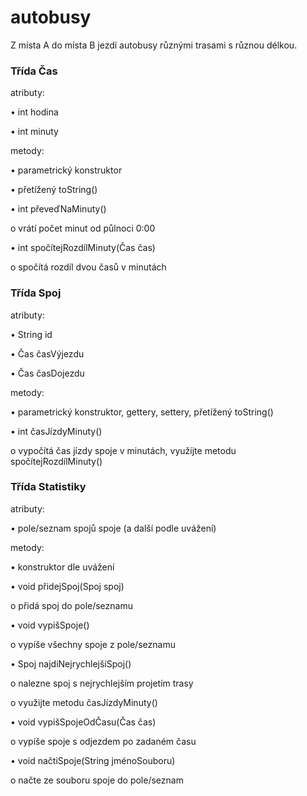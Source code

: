 # autobusy
Z místa A do místa B jezdí autobusy různými trasami s různou délkou.

### Třída Čas

atributy: 

  • int hodina
  
  • int minuty

metody:

• parametrický konstruktor

• přetížený toString()

• int převeďNaMinuty()

o vrátí počet minut od půlnoci 0:00

• int spočítejRozdílMinuty(Čas čas)

o spočítá rozdíl dvou časů v minutách

### Třída Spoj

atributy:

• String id

• Čas časVýjezdu

• Čas časDojezdu

metody:

• parametrický konstruktor, gettery, settery, přetížený toString()

• int časJízdyMinuty()

o vypočítá čas jízdy spoje v minutách, využijte metodu spočítejRozdílMinuty()

### Třída Statistiky
atributy:

• pole/seznam spojů spoje (a další podle uvážení)

metody:

• konstruktor dle uvážení

• void přidejSpoj(Spoj spoj)

o přidá spoj do pole/seznamu

• void vypišSpoje()

o vypíše všechny spoje z pole/seznamu

• Spoj najdiNejrychlejšíSpoj()

o nalezne spoj s nejrychlejším projetím trasy

o využijte metodu časJízdyMinuty()

• void vypišSpojeOdČasu(Čas čas)

o vypíše spoje s odjezdem po zadaném času

• void načtiSpoje(String jménoSouboru)

o načte ze souboru spoje do pole/seznam
